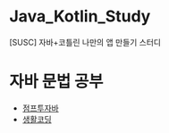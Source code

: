 # Java_Kotlin_Study
[SUSC] 자바+코틀린 나만의 앱 만들기 스터디

# 자바 문법 공부
- [점프투자바](https://wikidocs.net/book/31)
- [생활코딩](https://opentutorials.org/course/3930)
